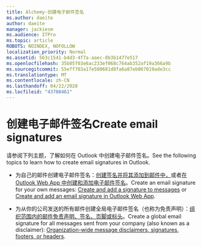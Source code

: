 ```yaml
---
title: Alchemy-创建电子邮件签名
ms.author: daeite
author: daeite
manager: jackiesm
ms.audience: ITPro
ms.topic: article
ROBOTS: NOINDEX, NOFOLLOW
localization_priority: Normal
ms.assetid: 563c1541-b4d3-4f7a-aaec-8b3b1477e517
ms.openlocfilehash: 35b05f03e6ac233ef068c764ab352af19a366a9b
ms.sourcegitcommit: 55eff703a17e500681d8fa6a87eb067019ade3cc
ms.translationtype: MT
ms.contentlocale: zh-CN
ms.lasthandoff: 04/22/2020
ms.locfileid: "43708461"
---
```

# <a name="create-email-signatures"></a><span data-ttu-id="8cf1b-102">创建电子邮件签名</span><span class="sxs-lookup"><span data-stu-id="8cf1b-102">Create email signatures</span></span>

<span data-ttu-id="8cf1b-103">请参阅下列主题，了解如何在 Outlook 中创建电子邮件签名。</span><span class="sxs-lookup"><span data-stu-id="8cf1b-103">See the following topics to learn how to create email signatures in Outlook.</span></span>
  
- <span data-ttu-id="8cf1b-104">为自己的邮件创建电子邮件签名：[创建签名并将其添加到邮件中，](https://support.office.com/article/8ee5d4f4-68fd-464a-a1c1-0e1c80bb27f2.aspx)或者[在 Outlook Web App 中创建和添加电子邮件签名](https://support.office.com/article/0f230564-11b9-4239-83de-f10cbe4dfdfc.aspx)。</span><span class="sxs-lookup"><span data-stu-id="8cf1b-104">Create an email signature for your own messages: [Create and add a signature to messages](https://support.office.com/article/8ee5d4f4-68fd-464a-a1c1-0e1c80bb27f2.aspx) or [Create and add an email signature in Outlook Web App](https://support.office.com/article/0f230564-11b9-4239-83de-f10cbe4dfdfc.aspx).</span></span>
    
- <span data-ttu-id="8cf1b-105">为从你的公司发送的所有邮件创建全局电子邮件签名（也称为免责声明）：[组织范围内的邮件免责声明、签名、页脚或标头](https://go.microsoft.com/fwlink/p/?linkid=391096)。</span><span class="sxs-lookup"><span data-stu-id="8cf1b-105">Create a global email signature for all messages sent from your company (also known as a disclaimer): [Organization-wide message disclaimers, signatures, footers, or headers](https://go.microsoft.com/fwlink/p/?linkid=391096).</span></span>
    

